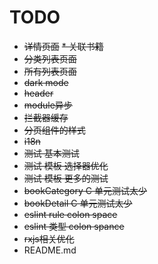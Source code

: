 # TODO

* ~~详情页面~~
  ~~* 关联书籍~~
* ~~分类列表页面~~
* ~~所有列表页面~~
* ~~dark mode~~
* ~~header~~
* ~~module异步~~
* ~~拦截器缓存~~
* ~~分页组件的样式~~
* ~~i18n~~
* ~~测试 基本测试~~
* ~~测试 模板 选择器优化~~
* ~~测试 模板 更多的测试~~
* ~~bookCategory C 单元测试太少~~
* ~~bookDetail C 单元测试太少~~
* ~~eslint rule colon space~~
* ~~eslint 类型 colon spance~~
* ~~rxjs相关优化~~
* README.md
